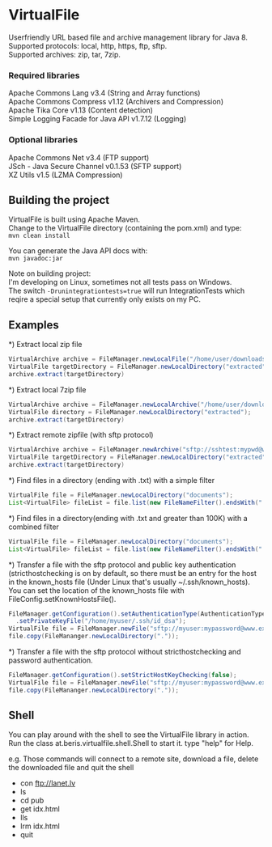 # VirtualFile
Userfriendly URL based file and archive management library for Java 8.<br/>
Supported protocols: local, http, https, ftp, sftp.<br/>
Supported archives: zip, tar, 7zip.<br/>
### Required libraries ###
Apache Commons Lang v3.4 (String and Array functions)<br/>
Apache Commons Compress v1.12 (Archivers and Compression)<br/>
Apache Tika Core v1.13 (Content detection)<br/>
Simple Logging Facade for Java API v1.7.12 (Logging)<br/>
### Optional libraries ###
Apache Commons Net v3.4 (FTP support)<br/>
JSch - Java Secure Channel v0.1.53 (SFTP support)<br/>
XZ Utils v1.5 (LZMA Compression)<br/>

## Building the project ##
VirtualFile is built using Apache Maven.<br/>
Change to the VirtualFile directory (containing the pom.xml) and type:<br/>
```mvn clean install```<br/>

You can generate the Java API docs with:<br/>
```mvn javadoc:jar```<br/>

Note on building project:<br/>
I'm developing on Linux, sometimes not all tests pass on Windows.<br/>
The switch ```-Drunintegrationtests=true``` will run IntegrationTests which reqire a special setup that currently only exists on my PC.

## Examples ##

*) Extract local zip file
```java
VirtualArchive archive = FileManager.newLocalFile("/home/user/downloads/mytestapp.zip").asArchive();
VirtualFile targetDirectory = FileManager.newLocalDirectory("extracted");
archive.extract(targetDirectory)
```
*) Extract local 7zip file
```java
VirtualArchive archive = FileManager.newLocalArchive("/home/user/downloads/coolstuff.7z");
VirtualFile directory = FileManager.newLocalDirectory("extracted");
archive.extract(targetDirectory)
```
*) Extract remote zipfile (with sftp protocol)
```java
VirtualArchive archive = FileManager.newArchive("sftp://sshtest:mypwd@www.exmaple.com:22/home/sshtest/mytestapp.zip")
VirtualFile targetDirectory = FileManager.newLocalDirectory("extracted");
archive.extract(targetDirectory)
```
*) Find files in a directory (ending with .txt) with a simple filter
```java
VirtualFile file = FileManager.newLocalDirectory("documents");
List<VirtualFile> fileList = file.list(new FileNameFilter().endsWith(".txt"));
```

*) Find files in a directory(ending with .txt and greater than 100K) with a combined filter
```java
VirtualFile file = FileManager.newLocalDirectory("documents");
List<VirtualFile> fileList = file.list(new FileNameFilter().endsWith(".txt").and(new FileSizeFilter().greaterThan(100*1024L)));
```

*) Transfer a file with the sftp protocol and public key authentication (stricthostchecking is on by default, so there must be an entry for the host in the known_hosts file (Under Linux that's usually ~/.ssh/known_hosts). You can set the location of the known_hosts file with FileConfig.setKnownHostsFile().
```java
FileManager.getConfiguration().setAuthenticationType(AuthenticationType.PUBLIC_KEY)
  .setPrivateKeyFile("/home/myuser/.ssh/id_dsa");
VirtualFile file = FileManager.newFile("sftp://myuser:mypassword@www.example.com:22/home/myuser/mydocuments.zip");
file.copy(FileMananger.newLocalDirectory("."));
```

*) Transfer a file with the sftp protocol without stricthostchecking and password authentication.
```java
FileManager.getConfiguration().setStrictHostKeyChecking(false);
VirtualFile file = FileManager.newFile("sftp://myuser:mypassword@www.example.com:22/home/myuser/mydocuments.zip", configurator);
file.copy(FileMananger.newLocalDirectory("."));
```

## Shell ##

You can play around with the shell to see the VirtualFile library in action.
Run the class at.beris.virtualfile.shell.Shell to start it. type "help" for Help.

e.g. Those commands will connect to a remote site, download a file, delete the downloaded file and quit the shell

* con ftp://lanet.lv
* ls
* cd pub
* get idx.html
* lls
* lrm idx.html
* quit
